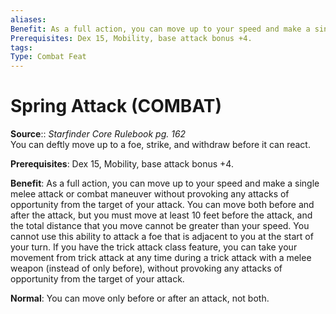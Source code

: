 ```yaml
---
aliases: 
Benefit: As a full action, you can move up to your speed and make a single melee attack or combat maneuver without provoking any attacks of opportunity from the target of your attack. You can move both before and after the attack, but you must move at least 10 feet before the attack, and the total distance that you move cannot be greater than your speed. You cannot use this ability to attack a foe that is adjacent to you at the start of your turn. If you have the trick attack class feature, you can take your movement from trick attack at any time during a trick attack with a melee weapon (instead of only before), without provoking any attacks of opportunity from the target of your attack.
Prerequisites: Dex 15, Mobility, base attack bonus +4.
tags: 
Type: Combat Feat
---
```


# Spring Attack (COMBAT)

**Source**:: _Starfinder Core Rulebook pg. 162_  
You can deftly move up to a foe, strike, and withdraw before it can react.

**Prerequisites**: Dex 15, Mobility, base attack bonus +4.

**Benefit**: As a full action, you can move up to your speed and make a single melee attack or combat maneuver without provoking any attacks of opportunity from the target of your attack. You can move both before and after the attack, but you must move at least 10 feet before the attack, and the total distance that you move cannot be greater than your speed. You cannot use this ability to attack a foe that is adjacent to you at the start of your turn. If you have the trick attack class feature, you can take your movement from trick attack at any time during a trick attack with a melee weapon (instead of only before), without provoking any attacks of opportunity from the target of your attack.

**Normal**: You can move only before or after an attack, not both.
